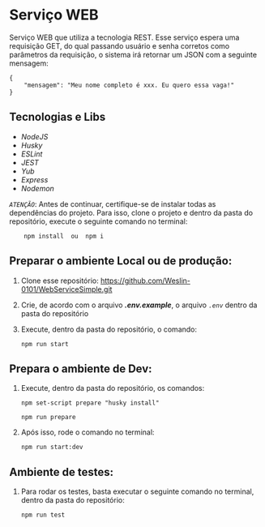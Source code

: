 <h1 aling="center"><strong>Serviço WEB</strong></h1>

<p aling="center">Serviço WEB que utiliza a tecnologia REST. Esse serviço espera uma requisição GET, do qual passando usuário e senha corretos como parâmetros da requisição, o sistema irá retornar um JSON com a seguinte mensagem: </p>

    
    {
        "mensagem": "Meu nome completo é xxx. Eu quero essa vaga!"
    }

<h2 aling="center"><strong>Tecnologias e Libs</strong></h2>

<ul>
    <li><i>NodeJS</i></li>
    <li><i>Husky</i></li>
    <li><i>ESLint</i></li>
    <li><i>JEST</i></li>
    <li><i>Yub</i></li>
    <li><i>Express</i></li>
    <li><i>Nodemon</i></li>
</ul>

*`ATENÇÃO`*: Antes de continuar, certifique-se de instalar todas as dependências do projeto. Para isso, clone o projeto e dentro da pasta do repositório, execute o seguinte comando no terminal:

```
    npm install  ou  npm i
```

<h2 aling="center"><strong>Preparar o ambiente Local ou de produção:</strong></h2>

1. Clone esse repositório: https://github.com/Weslin-0101/WebServiceSimple.git

2. Crie, de acordo com o arquivo ***.env.example***, o arquivo *`.env`* dentro da pasta do repositório

3. Execute, dentro da pasta do repositório, o comando:
    ```
    npm run start
    ```


<h2 aling="center"><strong>Prepara o ambiente de Dev:</strong></h2>

1. Execute, dentro da pasta do repositório, os comandos:
    ```
    npm set-script prepare "husky install"
    
    npm run prepare
    ```

2. Após isso, rode o comando no terminal:
    ```
    npm run start:dev
    ```

<h2 aling="center"><strong>Ambiente de testes:</strong></h2>

1. Para rodar os testes, basta executar o seguinte comando no terminal, dentro da pasta do repositório:
    
    ```
    npm run test
    ```
